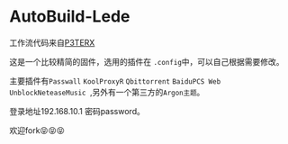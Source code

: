 # AutoBuild-Lede
工作流代码来自[P3TERX](https://github.com/P3TERX/Actions-OpenWrt)

这是一个比较精简的固件，选用的插件在 `.config`中，可以自己根据需要修改。

主要插件有`Passwall` `KoolProxyR` `Qbittorrent` `BaiduPCS Web` `UnblockNeteaseMusic `,另外有一个第三方的`Argon主题`。

登录地址192.168.10.1 密码password。

欢迎fork😝😝😝
